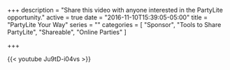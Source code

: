 +++
description = "Share this video with anyone interested in the PartyLite opportunity."
active = true
date = "2016-11-10T15:39:05-05:00"
title = "PartyLite Your Way"
series = ""
categories = [
  "Sponsor",
  "Tools to Share PartyLite",
  "Shareable",
  "Online Parties"
]

+++

{{< youtube Ju9tD-i04vs >}}
